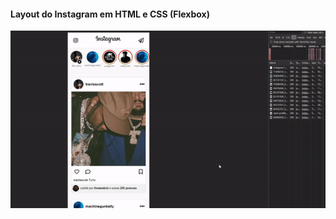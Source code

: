 #### Layout do Instagram em HTML e CSS (Flexbox)

![gif](https://github.com/vinicinbgs/instagram/blob/master/gif.gif)